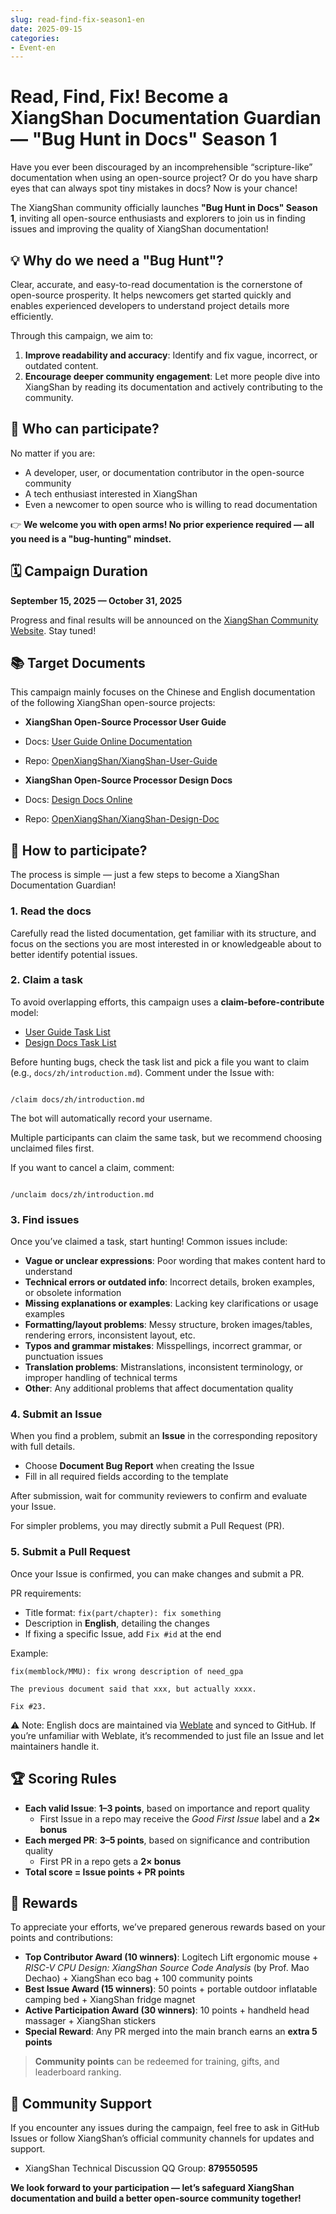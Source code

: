 ```yaml
---
slug: read-find-fix-season1-en
date: 2025-09-15
categories:
- Event-en
---
```


# Read, Find, Fix! Become a XiangShan Documentation Guardian — "Bug Hunt in Docs" Season 1

Have you ever been discouraged by an incomprehensible “scripture-like” documentation when using an open-source project? Or do you have sharp eyes that can always spot tiny mistakes in docs? Now is your chance!

The XiangShan community officially launches **"Bug Hunt in Docs" Season 1**, inviting all open-source enthusiasts and explorers to join us in finding issues and improving the quality of XiangShan documentation!

<!-- more -->

## 💡 Why do we need a "Bug Hunt"?

Clear, accurate, and easy-to-read documentation is the cornerstone of open-source prosperity. It helps newcomers get started quickly and enables experienced developers to understand project details more efficiently.

Through this campaign, we aim to:

1. **Improve readability and accuracy**: Identify and fix vague, incorrect, or outdated content.
2. **Encourage deeper community engagement**: Let more people dive into XiangShan by reading its documentation and actively contributing to the community.

## 🎯 Who can participate?

No matter if you are:

* A developer, user, or documentation contributor in the open-source community
* A tech enthusiast interested in XiangShan
* Even a newcomer to open source who is willing to read documentation

👉 **We welcome you with open arms! No prior experience required — all you need is a "bug-hunting" mindset.**

## 🗓️ Campaign Duration

**September 15, 2025 — October 31, 2025**

Progress and final results will be announced on the [XiangShan Community Website](https://xiangshan.cc). Stay tuned!

## 📚 Target Documents

This campaign mainly focuses on the Chinese and English documentation of the following XiangShan open-source projects:

* **XiangShan Open-Source Processor User Guide**
* Docs: [User Guide Online Documentation](https://docs.xiangshan.cc/projects/user-guide/zh-cn/latest/introduction/)
* Repo: [OpenXiangShan/XiangShan-User-Guide](https://github.com/OpenXiangShan/XiangShan-User-Guide)

* **XiangShan Open-Source Processor Design Docs**
* Docs: [Design Docs Online](https://docs.xiangshan.cc/projects/design/zh-cn/latest/frontend/BPU/Composer/)
* Repo: [OpenXiangShan/XiangShan-Design-Doc](https://github.com/OpenXiangShan/XiangShan-Design-Doc)

## 📝 How to participate?

The process is simple — just a few steps to become a XiangShan Documentation Guardian!

### 1. Read the docs

Carefully read the listed documentation, get familiar with its structure, and focus on the sections you are most interested in or knowledgeable about to better identify potential issues.

### 2. Claim a task

To avoid overlapping efforts, this campaign uses a **claim-before-contribute** model:

* [User Guide Task List](https://github.com/OpenXiangShan/XiangShan-User-Guide/issues/27)
* [Design Docs Task List](https://github.com/OpenXiangShan/XiangShan-Design-Doc/issues/88)

Before hunting bugs, check the task list and pick a file you want to claim (e.g., `docs/zh/introduction.md`). Comment under the Issue with:

```

/claim docs/zh/introduction.md

```

The bot will automatically record your username.

Multiple participants can claim the same task, but we recommend choosing unclaimed files first.

If you want to cancel a claim, comment:

```

/unclaim docs/zh/introduction.md

```

### 3. Find issues

Once you’ve claimed a task, start hunting! Common issues include:

* **Vague or unclear expressions**: Poor wording that makes content hard to understand
* **Technical errors or outdated info**: Incorrect details, broken examples, or obsolete information
* **Missing explanations or examples**: Lacking key clarifications or usage examples
* **Formatting/layout problems**: Messy structure, broken images/tables, rendering errors, inconsistent layout, etc.
* **Typos and grammar mistakes**: Misspellings, incorrect grammar, or punctuation issues
* **Translation problems**: Mistranslations, inconsistent terminology, or improper handling of technical terms
* **Other**: Any additional problems that affect documentation quality

### 4. Submit an Issue

When you find a problem, submit an **Issue** in the corresponding repository with full details.

* Choose **Document Bug Report** when creating the Issue
* Fill in all required fields according to the template

After submission, wait for community reviewers to confirm and evaluate your Issue.

For simpler problems, you may directly submit a Pull Request (PR).

### 5. Submit a Pull Request

Once your Issue is confirmed, you can make changes and submit a PR.

PR requirements:

* Title format: `fix(part/chapter): fix something`
* Description in **English**, detailing the changes
* If fixing a specific Issue, add `Fix #id` at the end

Example:

```plaintext
fix(memblock/MMU): fix wrong description of need_gpa

The previous document said that xxx, but actually xxxx.

Fix #23.
```

⚠️ Note: English docs are maintained via [Weblate](https://hosted.weblate.org/projects/openxiangshan/) and synced to GitHub. If you’re unfamiliar with Weblate, it’s recommended to just file an Issue and let maintainers handle it.

## 🏆 Scoring Rules

* **Each valid Issue**: **1–3 points**, based on importance and report quality
    * First Issue in a repo may receive the *Good First Issue* label and a **2× bonus**
* **Each merged PR**: **3–5 points**, based on significance and contribution quality
    * First PR in a repo gets a **2× bonus**
* **Total score = Issue points + PR points**

## 🎁 Rewards

To appreciate your efforts, we’ve prepared generous rewards based on your points and contributions:

* **Top Contributor Award (10 winners)**: Logitech Lift ergonomic mouse + *RISC-V CPU Design: XiangShan Source Code Analysis* (by Prof. Mao Dechao) + XiangShan eco bag + 100 community points
* **Best Issue Award (15 winners)**: 50 points + portable outdoor inflatable camping bed + XiangShan fridge magnet
* **Active Participation Award (30 winners)**: 10 points + handheld head massager + XiangShan stickers
* **Special Reward**: Any PR merged into the main branch earns an **extra 5 points**

> **Community points** can be redeemed for training, gifts, and leaderboard ranking.

## 🤝 Community Support

If you encounter any issues during the campaign, feel free to ask in GitHub Issues or follow XiangShan’s official community channels for updates and support.

* XiangShan Technical Discussion QQ Group: **879550595**

**We look forward to your participation — let’s safeguard XiangShan documentation and build a better open-source community together!**
